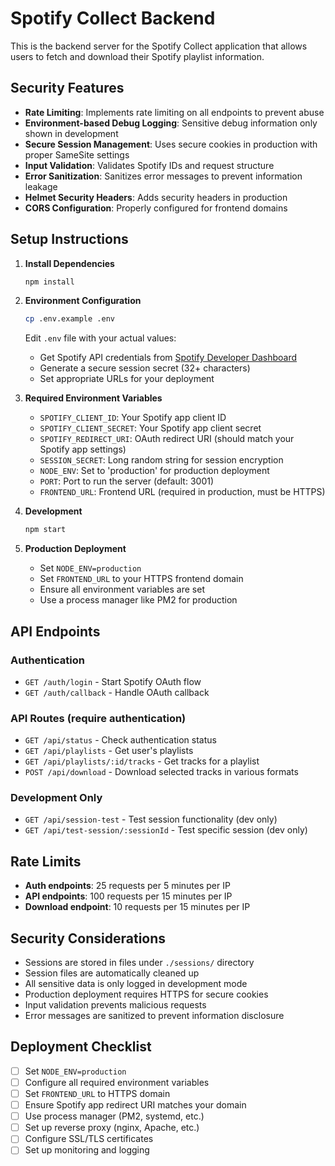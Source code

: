 # Spotify Collect Backend

This is the backend server for the Spotify Collect application that allows users to fetch and download their Spotify playlist information.

## Security Features

- **Rate Limiting**: Implements rate limiting on all endpoints to prevent abuse
- **Environment-based Debug Logging**: Sensitive debug information only shown in development
- **Secure Session Management**: Uses secure cookies in production with proper SameSite settings
- **Input Validation**: Validates Spotify IDs and request structure
- **Error Sanitization**: Sanitizes error messages to prevent information leakage
- **Helmet Security Headers**: Adds security headers in production
- **CORS Configuration**: Properly configured for frontend domains

## Setup Instructions

1. **Install Dependencies**
   ```bash
   npm install
   ```

2. **Environment Configuration**
   ```bash
   cp .env.example .env
   ```
   Edit `.env` file with your actual values:
   - Get Spotify API credentials from [Spotify Developer Dashboard](https://developer.spotify.com/dashboard/applications)
   - Generate a secure session secret (32+ characters)
   - Set appropriate URLs for your deployment

3. **Required Environment Variables**
   - `SPOTIFY_CLIENT_ID`: Your Spotify app client ID
   - `SPOTIFY_CLIENT_SECRET`: Your Spotify app client secret
   - `SPOTIFY_REDIRECT_URI`: OAuth redirect URI (should match your Spotify app settings)
   - `SESSION_SECRET`: Long random string for session encryption
   - `NODE_ENV`: Set to 'production' for production deployment
   - `PORT`: Port to run the server (default: 3001)
   - `FRONTEND_URL`: Frontend URL (required in production, must be HTTPS)

4. **Development**
   ```bash
   npm start
   ```

5. **Production Deployment**
   - Set `NODE_ENV=production`
   - Set `FRONTEND_URL` to your HTTPS frontend domain
   - Ensure all environment variables are set
   - Use a process manager like PM2 for production

## API Endpoints

### Authentication
- `GET /auth/login` - Start Spotify OAuth flow
- `GET /auth/callback` - Handle OAuth callback

### API Routes (require authentication)
- `GET /api/status` - Check authentication status
- `GET /api/playlists` - Get user's playlists
- `GET /api/playlists/:id/tracks` - Get tracks for a playlist
- `POST /api/download` - Download selected tracks in various formats

### Development Only
- `GET /api/session-test` - Test session functionality (dev only)
- `GET /api/test-session/:sessionId` - Test specific session (dev only)

## Rate Limits

- **Auth endpoints**: 25 requests per 5 minutes per IP
- **API endpoints**: 100 requests per 15 minutes per IP  
- **Download endpoint**: 10 requests per 15 minutes per IP

## Security Considerations

- Sessions are stored in files under `./sessions/` directory
- Session files are automatically cleaned up
- All sensitive data is only logged in development mode
- Production deployment requires HTTPS for secure cookies
- Input validation prevents malicious requests
- Error messages are sanitized to prevent information disclosure

## Deployment Checklist

- [ ] Set `NODE_ENV=production`
- [ ] Configure all required environment variables
- [ ] Set `FRONTEND_URL` to HTTPS domain
- [ ] Ensure Spotify app redirect URI matches your domain
- [ ] Use process manager (PM2, systemd, etc.)
- [ ] Set up reverse proxy (nginx, Apache, etc.)
- [ ] Configure SSL/TLS certificates
- [ ] Set up monitoring and logging